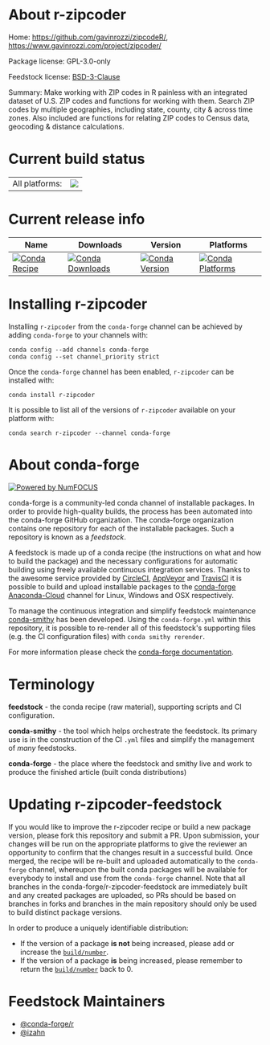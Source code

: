 About r-zipcoder
================

Home: https://github.com/gavinrozzi/zipcodeR/, https://www.gavinrozzi.com/project/zipcoder/

Package license: GPL-3.0-only

Feedstock license: [BSD-3-Clause](https://github.com/conda-forge/r-zipcoder-feedstock/blob/master/LICENSE.txt)

Summary: Make working with ZIP codes in R painless with an integrated dataset of U.S. ZIP codes and functions for working with them. Search ZIP codes by multiple geographies, including state, county, city & across time zones. Also included are functions for relating ZIP codes to Census data, geocoding & distance calculations.

Current build status
====================


<table><tr><td>All platforms:</td>
    <td>
      <a href="https://dev.azure.com/conda-forge/feedstock-builds/_build/latest?definitionId=13910&branchName=master">
        <img src="https://dev.azure.com/conda-forge/feedstock-builds/_apis/build/status/r-zipcoder-feedstock?branchName=master">
      </a>
    </td>
  </tr>
</table>

Current release info
====================

| Name | Downloads | Version | Platforms |
| --- | --- | --- | --- |
| [![Conda Recipe](https://img.shields.io/badge/recipe-r--zipcoder-green.svg)](https://anaconda.org/conda-forge/r-zipcoder) | [![Conda Downloads](https://img.shields.io/conda/dn/conda-forge/r-zipcoder.svg)](https://anaconda.org/conda-forge/r-zipcoder) | [![Conda Version](https://img.shields.io/conda/vn/conda-forge/r-zipcoder.svg)](https://anaconda.org/conda-forge/r-zipcoder) | [![Conda Platforms](https://img.shields.io/conda/pn/conda-forge/r-zipcoder.svg)](https://anaconda.org/conda-forge/r-zipcoder) |

Installing r-zipcoder
=====================

Installing `r-zipcoder` from the `conda-forge` channel can be achieved by adding `conda-forge` to your channels with:

```
conda config --add channels conda-forge
conda config --set channel_priority strict
```

Once the `conda-forge` channel has been enabled, `r-zipcoder` can be installed with:

```
conda install r-zipcoder
```

It is possible to list all of the versions of `r-zipcoder` available on your platform with:

```
conda search r-zipcoder --channel conda-forge
```


About conda-forge
=================

[![Powered by NumFOCUS](https://img.shields.io/badge/powered%20by-NumFOCUS-orange.svg?style=flat&colorA=E1523D&colorB=007D8A)](http://numfocus.org)

conda-forge is a community-led conda channel of installable packages.
In order to provide high-quality builds, the process has been automated into the
conda-forge GitHub organization. The conda-forge organization contains one repository
for each of the installable packages. Such a repository is known as a *feedstock*.

A feedstock is made up of a conda recipe (the instructions on what and how to build
the package) and the necessary configurations for automatic building using freely
available continuous integration services. Thanks to the awesome service provided by
[CircleCI](https://circleci.com/), [AppVeyor](https://www.appveyor.com/)
and [TravisCI](https://travis-ci.com/) it is possible to build and upload installable
packages to the [conda-forge](https://anaconda.org/conda-forge)
[Anaconda-Cloud](https://anaconda.org/) channel for Linux, Windows and OSX respectively.

To manage the continuous integration and simplify feedstock maintenance
[conda-smithy](https://github.com/conda-forge/conda-smithy) has been developed.
Using the ``conda-forge.yml`` within this repository, it is possible to re-render all of
this feedstock's supporting files (e.g. the CI configuration files) with ``conda smithy rerender``.

For more information please check the [conda-forge documentation](https://conda-forge.org/docs/).

Terminology
===========

**feedstock** - the conda recipe (raw material), supporting scripts and CI configuration.

**conda-smithy** - the tool which helps orchestrate the feedstock.
                   Its primary use is in the construction of the CI ``.yml`` files
                   and simplify the management of *many* feedstocks.

**conda-forge** - the place where the feedstock and smithy live and work to
                  produce the finished article (built conda distributions)


Updating r-zipcoder-feedstock
=============================

If you would like to improve the r-zipcoder recipe or build a new
package version, please fork this repository and submit a PR. Upon submission,
your changes will be run on the appropriate platforms to give the reviewer an
opportunity to confirm that the changes result in a successful build. Once
merged, the recipe will be re-built and uploaded automatically to the
`conda-forge` channel, whereupon the built conda packages will be available for
everybody to install and use from the `conda-forge` channel.
Note that all branches in the conda-forge/r-zipcoder-feedstock are
immediately built and any created packages are uploaded, so PRs should be based
on branches in forks and branches in the main repository should only be used to
build distinct package versions.

In order to produce a uniquely identifiable distribution:
 * If the version of a package **is not** being increased, please add or increase
   the [``build/number``](https://docs.conda.io/projects/conda-build/en/latest/resources/define-metadata.html#build-number-and-string).
 * If the version of a package **is** being increased, please remember to return
   the [``build/number``](https://docs.conda.io/projects/conda-build/en/latest/resources/define-metadata.html#build-number-and-string)
   back to 0.

Feedstock Maintainers
=====================

* [@conda-forge/r](https://github.com/conda-forge/r/)
* [@izahn](https://github.com/izahn/)

